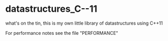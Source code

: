 datastructures_C--11
====================

what's on the tin, this is my own little library of datastructures using C++11

For performance notes see the file "PERFORMANCE"
